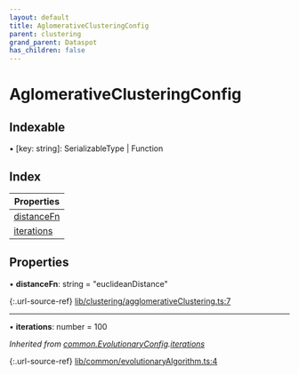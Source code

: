 ```yaml
---
layout: default
title: AglomerativeClusteringConfig
parent: clustering
grand_parent: Dataspot
has_children: false
---
```


# AglomerativeClusteringConfig

## Indexable

▪ [key: string]: SerializableType \| Function

## Index

| Properties |
|-----------|
| [distanceFn](#distancefn) |
| [iterations](#iterations) |

## Properties

•  **distanceFn**: string = "euclideanDistance"

{:.url-source-ref}
[lib/clustering/agglomerativeClustering.ts:7](https://github.com/ascentcore/dataspot/blob/bdbcf73/lib/clustering/agglomerativeClustering.ts#L7)

___

•  **iterations**: number = 100

*Inherited from [common.EvolutionaryConfig](../common_evolutionaryconfig).[iterations](../common_evolutionaryconfig#iterations)*

{:.url-source-ref}
[lib/common/evolutionaryAlgorithm.ts:4](https://github.com/ascentcore/dataspot/blob/bdbcf73/lib/common/evolutionaryAlgorithm.ts#L4)
